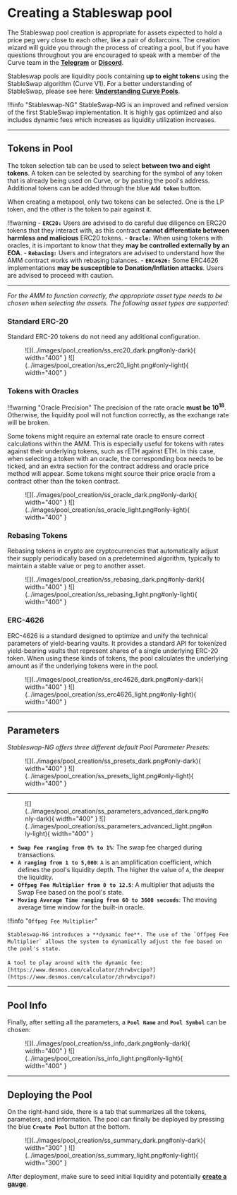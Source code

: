 <h1>Creating a Stableswap pool</h1>

The Stableswap pool creation is appropriate for assets expected to hold a price peg very close to each other, like a pair of dollarcoins. The creation wizard will guide you through the process of creating a pool, but if you have questions throughout you are encouraged to speak with a member of the Curve team in the [**Telegram**](https://t.me/curvefi) or [**Discord**](https://discord.gg/rgrfS7W).

Stableswap pools are liquidity pools containing **up to eight tokens** using the StableSwap algorithm (Curve V1). For a better understanding of StableSwap, please see here: [**Understanding Curve Pools**](../pools/overview.md).


!!!info "Stableswap-NG"
    StableSwap-NG is an improved and refined version of the first StableSwap implementation. It is highly gas optimized and also includes dynamic fees which increases as liquidity utilization increases.

---


## **Tokens in Pool**

The token selection tab can be used to select **between two and eight tokens**. A token can be selected by searching for the symbol of any token that is already being used on Curve, or by pasting the pool's address. Additional tokens can be added through the blue **`Add token`** button.

When creating a metapool, only two tokens can be selected. One is the LP token, and the other is the token to pair against it.

!!!warning
    - **`ERC20:`** Users are advised to do careful due diligence on ERC20 tokens that they interact with, as this contract **cannot differentiate between harmless and malicious** ERC20 tokens.
    - **`Oracle:`** When using tokens with oracles, it is important to know that they **may be controlled externally by an EOA**.
    - **`Rebasing:`** Users and integrators are advised to understand how the AMM contract works with rebasing balances.
    - **`ERC4626:`** Some ERC4626 implementations **may be susceptible to Donation/Inflation attacks**. Users are advised to proceed with caution.


---


*For the AMM to function correctly, the appropriate asset type needs to be chosen when selecting the assets. The following asset types are supported:*

### **Standard ERC-20**

Standard ERC-20 tokens do not need any additional configuration.

<figure markdown="span">
  ![](../images/pool_creation/ss_erc20_dark.png#only-dark){ width="400" }
  ![](../images/pool_creation/ss_erc20_light.png#only-light){ width="400" }
  <figcaption></figcaption>
</figure>



### **Tokens with Oracles**

!!!warning "Oracle Precision"
    The precision of the rate oracle **must be $10^{18}$**. Otherwise, the liquidity pool will not function correctly, as the exchange rate will be broken.

Some tokens might require an external rate oracle to ensure correct calculations within the AMM. This is especially useful for tokens with rates against their underlying tokens, such as rETH against ETH. In this case, when selecting a token with an oracle, the corresponding box needs to be ticked, and an extra section for the contract address and oracle price method will appear. Some tokens might source their price oracle from a contract other than the token contract.

<figure markdown="span">
  ![](../images/pool_creation/ss_oracle_dark.png#only-dark){ width="400" }
  ![](../images/pool_creation/ss_oracle_light.png#only-light){ width="400" }
  <figcaption></figcaption>
</figure>



### **Rebasing Tokens**

Rebasing tokens in crypto are cryptocurrencies that automatically adjust their supply periodically based on a predetermined algorithm, typically to maintain a stable value or peg to another asset.

<figure markdown="span">
  ![](../images/pool_creation/ss_rebasing_dark.png#only-dark){ width="400" }
  ![](../images/pool_creation/ss_rebasing_light.png#only-light){ width="400" }
  <figcaption></figcaption>
</figure>



### **ERC-4626**

ERC-4626 is a standard designed to optimize and unify the technical parameters of yield-bearing vaults. It provides a standard API for tokenized yield-bearing vaults that represent shares of a single underlying ERC-20 token. When using these kinds of tokens, the pool calculates the underlying amount as if the underlying tokens were in the pool.

<figure markdown="span">
  ![](../images/pool_creation/ss_erc4626_dark.png#only-dark){ width="400" }
  ![](../images/pool_creation/ss_erc4626_light.png#only-light){ width="400" }
  <figcaption></figcaption>
</figure>


---


## **Parameters**

*Stableswap-NG offers three different default Pool Parameter Presets:*

<figure markdown="span">
  ![](../images/pool_creation/ss_presets_dark.png#only-dark){ width="400" }
  ![](../images/pool_creation/ss_presets_light.png#only-light){ width="400" }
  <figcaption></figcaption>
</figure>


---


<figure markdown="span">
  ![](../images/pool_creation/ss_parameters_advanced_dark.png#only-dark){ width="400" }
  ![](../images/pool_creation/ss_parameters_advanced_light.png#only-light){ width="400" }
  <figcaption></figcaption>
</figure>


- **`Swap Fee ranging from 0% to 1%`**: The swap fee charged during transactions.
- **`A ranging from 1 to 5,000`**: `A` is an amplification coefficient, which defines the pool's liquidity depth. The higher the value of `A`, the deeper the liquidity.
- **`Offpeg Fee Multiplier from 0 to 12.5`**: A multiplier that adjusts the Swap Fee based on the pool's state.
- **`Moving Average Time ranging from 60 to 3600 seconds`**: The moving average time window for the built-in oracle.


!!!info "`Offpeg Fee Multiplier`"

    Stableswap-NG introduces a **dynamic fee**. The use of the `Offpeg Fee Multiplier` allows the system to dynamically adjust the fee based on the pool's state.

    A tool to play around with the dynamic fee: [https://www.desmos.com/calculator/zhrwbvcipo?](https://www.desmos.com/calculator/zhrwbvcipo?)


---


## **Pool Info**

Finally, after setting all the parameters, a **`Pool Name`** and **`Pool Symbol`** can be chosen:

<figure markdown="span">
  ![](../images/pool_creation/ss_info_dark.png#only-dark){ width="400" }
  ![](../images/pool_creation/ss_info_light.png#only-light){ width="400" }
  <figcaption></figcaption>
</figure>


---

## **Deploying the Pool**

On the right-hand side, there is a tab that summarizes all the tokens, parameters, and information. The pool can finally be deployed by pressing the blue **`Create Pool`** button at the bottom.

<figure markdown="span">
  ![](../images/pool_creation/ss_summary_dark.png#only-dark){ width="300" }
  ![](../images/pool_creation/ss_summary_light.png#only-light){ width="300" }
  <figcaption></figcaption>
</figure>

After deployment, make sure to seed initial liquidity and potentially [**create a gauge**](../reward-gauges/creating-a-pool-gauge.md).
